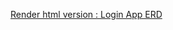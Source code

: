 [Render html version : Login App ERD](https://htmlpreview.github.io/?https://github.com/hugohiraoka/LoginApplication/blob/main/ERD/Login.drawio.html)

